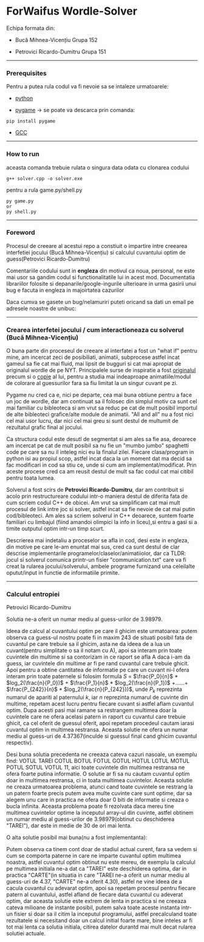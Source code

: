 ForWaifus Wordle-Solver
================================================================

Echipa formata din:

- Bucă Mihnea-Vicențiu Grupa 152

- Petrovici Ricardo-Dumitru Grupa 151

------------------------------------------------------------------------------------------------

### Prerequisites


Pentru a putea rula codul va fi nevoie sa se intaleze urmatoarele:

  - [python](https://www.python.org/)

  - [pygame](https://www.pygame.org/news) -> se poate va descarca prin comanda:

```
pip install pygame
```
   - [GCC](https://www.geeksforgeeks.org/complete-guide-to-install-c17-in-windows/)

-----------------------------------------------------------------------------------------------

### How to run

aceasta comanda trebuie rulata o singura data odata cu clonarea codului

```
g++ solver.cpp -o solver.exe
```

pentru a rula game.py/shell.py

```
py game.py
or
py shell.py
```

----------------------------------------------------------------------------------------

### Foreword

Procesul de creeare al acestui repo a constiuit o impartire intre creearea interfetiei jocului (Bucă Mihnea-Vicențiu) si calculul cuvantului optim de guess(Petrovici Ricardo-Dumitru)

Comentariile codului sunt in **engleza** din motivul ca noua, personal, ne este mai usor sa gandim codul si functionalitatile lui in acest mod. Documentatia librariilor folosite si depanarile/google-ingurile ulterioare in urma gasirii unui bug e facuta in engleza in majoirtatea cazurilor

Daca cumva se gasete un bug/nelamuriri puteti oricand sa dati un email pe adresele noastre de unibuc:

----------------------------------------------------------------------------------------

### Crearea interfetei jocului / cum interactioneaza cu solverul (Bucă Mihnea-Vicențiu)

O buna parte din proceseul de creeare al interfatei a fost un "what if" pentru mine, am incercat zeci de posibiliati, animatii, subprocese astfel incat gameul sa fie cat mai fluid, mai lipsit de bugguri si cat mai apropiat de originalul wordle de pe NYT. Principalele surse de inspiratie a fost [originalul](https://www.nytimes.com/games/wordle/index.html) precum si o [copie](https://wordleunlimited.org/) al lui, pentru a studia mai indeaproape animatiile/modul de colorare al guessurilor fara sa fiu limitat la un singur cuvant pe zi.

Pygame nu cred ca e, nici pe departe, cea mai buna obtiune pentru a face un joc de wordle, dar am continuat sa il folosec din simplul motiv ca sunt cel mai familiar cu bibleoteca si am vrut sa reduc pe cat de mult posibil importul de alte bibleoteci grafice/alte module de animatii. "All and all" nu a fost nici cel mai usor lucru, dar nici cel mai greu si sunt destul de multumit de rezultatul grafic final al jocului.

Ca structura codul este desutl de segmentat si am ales sa fie asa, deoarece am incercat pe cat de mult posibil sa nu fie un "mumbo jumbo" spaghetti code pe care sa nu il inteleg nici eu la finalul zilei. Fiecare clasa/program in python isi au propiul scop, astfel incat daca la un moment dat ma decid sa fac modificari in cod sa stiu ce, unde si cum am implementat/modificat. Prin aceste procese cred ca am reusit destul de mult sa fac codul cat mai citibil pentru toata lumea.

Solverul a fost scirs de **Petrovici Ricardo-Dumitru**, dar am contribuit si acolo prin restructureare codului intr-o maniera destul de diferita fata de cum scriem codul C++ de obicei. Am vrut sa simplificam cat mai mult procesul de link intre joc si solver, astfel incat sa fie nevoie de cat mai putin cod/bibleoteci. Am ales sa scriem solverul in C++ deoarece, suntem foarte familiari cu limbajul (fiind amandoi olimpici la info in liceu),si entru a gasi si a timite outputul optim intr-un timp scurt.

Descrierea mai indetaliu a proceselor se afla in cod, desi este in engleza, din motive pe care le-am enuntat mai sus, cred ca sunt destul de clar descrise implementarile programelor/claselor/animatiiolor, dar ca TLDR: jocul si solverul comunica printr-un fisier "communication.txt" care va fi creat la rularea jocului/solverului, ambele programe furnizand una celeilalte oputut/input in functie de informatiile primite.

----------------------------------------------------------------------------------------

### Calculul entropiei

Petrovici Ricardo-Dumitru

Solutia ne-a oferit un numar mediu al guess-urilor de $3.98979$.

Ideea de calcul al cuvantului optim pe care il ghicim este urmatoarea: putem observa ca guess-ul nostru poate fi in maxim $243$ de situati posibil fata de cuvantul pe care trebuie sa il ghicim, asta ne da ideea de a lua un cuvant(pentru simplitate o sa il notam cu A), apoi sa interam prin toate cuvintele din multime si sa contorizam in ce raport se afla A daca i-am da guess, iar cuvintele din multime ar fi pe rand cuvantul care trebuie ghicit. Apoi pentru a obtine cantitatea de informatie pe care un cuvant ni-l ofera interam prin toate paternele si folosim formula  $S$ = $\frac{P_0}{n}$ * $log_2(\frac{n}{P_0})$ + $\frac{P_1}{n}$ * $log_2(\frac{n}{P_1})$ $+ ...... +$ $\frac{P_{242}}{n}$ * $log_2(\frac{n}{P_{242}})$, unde $P_k$ reprezinta numarul de apariti al paternului $k$, iar $n$ reprezinta numarul de cuvinte din multime, repetam acest lucru pentru fiecare cuvant si astfel aflam cuvantul optim. Dupa acesti pasi mai ramane sa restrangem multimea doar la cuvintele care ne ofera acelasi patern in raport cu cuvantul care trebuie ghicit, ca cel oferit de guessul oferit, apoi repetam procedeul cautam iarasi cuvantul optim in multimea restransa. Aceasta solutie ne ofera un numar mediu al guess-uri de $4.37367$(inculde si guessul final cand ghicim cuvantul respectiv).

Desi buna solutia precedenta ne creeaza cateva cazuri nasoale, un exemplu find: VOTUL TAREI COTUL BOTUL FOTUL GOTUL HOTUL LOTUL MOTUL POTUL SOTUL VOTUL $11$, aici toate cuvintele din multimea restransa ne ofera foarte putina informatie. O solutie ar fi sa nu cautam cuvantul optim doar in multimea restransa, ci in toata multimea cuvintelor. Aceasta solutie ne creaza urmatoarea problema, atunci cand toate cuvintele se restrang la un patern foarte precis putem avea multe cuvinte care sunt optime, dar sa alegem unu care in practica ne ofera doar $0$ biti de informatie si creaza o bucla infinita. Aceasta problema poate fi rezolvata daca mereu tine multimea cuvintelor optime la inceputul array-ul din cuvinte, astfel obtinem un numar mediu al guess-urilor de $3.98979$(obtinut cu deschiderea "TAREI"), dar este in medie de 30 de ori mai lenta.

 O alta solutie posibil mai buna(nu a fost implementanta):
 
Putem observa ca tinem cont doar de stadiul actual curent, fara sa vedem si cum se comporta paterne in care ne imparte cuvantul optim multimea noastra, astfel cuvantul optim obtinut nu este mereu, de exemplu la calculul pe multimea initiala ne-a dat ca "TAREI" este deschiderea optima, dar in practica "CARTE"(in situatia in care "TAREI ne-a oferit un numar mediu al guess-uri de $4.37$, "CARTE" ne-a oferit $4.30$), astfel ne vine ideea de a cacula cuvantul cu adevarat optim, apoi sa repetam procesul pentru fiecare patern al cuvantului, astfel afland de fiecare data cuvantul cu adeverat optim, dar aceasta solutie este extrem de lenta in practica si ne creeaza cateva milioane de instante posibil, putem salva toate aceste instanta intr-un fisier si doar sa il citim la inceputul programului, astfel precalculand toate rezultatele si necesitand doar un calcul initial foarte mare, bine inteles ar fi tot mai lenta ca solutia initiala, citirea datelor durantd mai mult decat rularea solutiei actuale.

